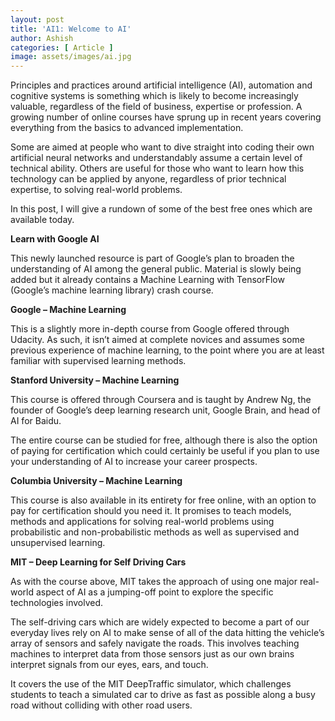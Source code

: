 ```yaml
---
layout: post
title: 'AI1: Welcome to AI'
author: Ashish
categories: [ Article ]
image: assets/images/ai.jpg
---
```


Principles and practices around artificial intelligence (AI), automation and cognitive systems is something which is likely to become increasingly valuable, regardless of the field of business, expertise or profession. A growing number of online courses have sprung up in recent years covering everything from the basics to advanced implementation.

Some are aimed at people who want to dive straight into coding their own artificial neural networks and understandably assume a certain level of technical ability. Others are useful for those who want to learn how this technology can be applied by anyone, regardless of prior technical expertise, to solving real-world problems.

In this post, I will give a rundown of some of the best free ones which are available today.

<b>Learn with Google AI</b>

This newly launched resource is part of Google’s plan to broaden the understanding of AI among the general public. Material is slowly being added but it already contains a Machine Learning with TensorFlow (Google’s machine learning library) crash course.

<b>Google – Machine Learning</b>

This is a slightly more in-depth course from Google offered through Udacity. As such, it isn’t aimed at complete novices and assumes some previous experience of machine learning, to the point where you are at least familiar with supervised learning methods.

<b>Stanford University – Machine Learning</b>

This course is offered through Coursera and is taught by Andrew Ng, the founder of Google’s deep learning research unit, Google Brain, and head of AI for Baidu.

The entire course can be studied for free, although there is also the option of paying for certification which could certainly be useful if you plan to use your understanding of AI to increase your career prospects.

<b>Columbia University – Machine Learning</b>

This course is also available in its entirety for free online, with an option to pay for certification should you need it. It promises to teach models, methods and applications for solving real-world problems using probabilistic and non-probabilistic methods as well as supervised and unsupervised learning.

<b>MIT – Deep Learning for Self Driving Cars</b>

As with the course above, MIT takes the approach of using one major real-world aspect of AI as a jumping-off point to explore the specific technologies involved.

The self-driving cars which are widely expected to become a part of our everyday lives rely on AI to make sense of all of the data hitting the vehicle’s array of sensors and safely navigate the roads. This involves teaching machines to interpret data from those sensors just as our own brains interpret signals from our eyes, ears, and touch.

It covers the use of the MIT DeepTraffic simulator, which challenges students to teach a simulated car to drive as fast as possible along a busy road without colliding with other road users.
